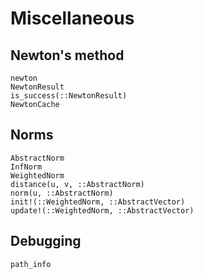 # Miscellaneous

## Newton's method

```@docs
newton
NewtonResult
is_success(::NewtonResult)
NewtonCache
```

## Norms

```@docs
AbstractNorm
InfNorm
WeightedNorm
distance(u, v, ::AbstractNorm)
norm(u, ::AbstractNorm)
init!(::WeightedNorm, ::AbstractVector)
update!(::WeightedNorm, ::AbstractVector)
```

## Debugging

```@docs
path_info
```
